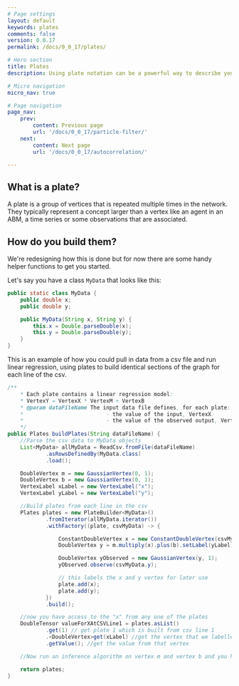 ```yaml
---
# Page settings
layout: default
keywords: plates
comments: false
version: 0.0.17
permalink: /docs/0_0_17/plates/

# Hero section
title: Plates
description: Using plate notation can be a powerful way to describe your model

# Micro navigation
micro_nav: true

# Page navigation
page_nav:
    prev:
        content: Previous page
        url: '/docs/0_0_17/particle-filter/'
    next:
        content: Next page
        url: '/docs/0_0_17/autocorrelation/'

---
```


## What is a plate?

A plate is a group of vertices that is repeated multiple times in the network. They typically
represent a concept larger than a vertex like an agent in an ABM, a time series or some observations that are
associated.

## How do you build them?

We're redesigning how this is done but for now there are some handy helper functions to get you
started.

Let's say you have a class `MyData` that looks like this:
```java
public static class MyData {
    public double x;
    public double y;

    public MyData(String x, String y) {
        this.x = Double.parseDouble(x);
        this.y = Double.parseDouble(y);
    }
}
```
This is an example of how you could pull in data from a csv file and run linear regression, using
plates to build identical sections of the graph for each line of the csv.

```java
/**
    * Each plate contains a linear regression model:
    * VertexY = VertexX * VertexM + VertexB
    * @param dataFileName The input data file defines, for each plate:
    *                          - the value of the input, VertexX
    *                          - the value of the observed output, VertexY
    */
public Plates buildPlates(String dataFileName) {
    //Parse the csv data to MyData objects
    List<MyData> allMyData = ReadCsv.fromFile(dataFileName)
            .asRowsDefinedBy(MyData.class)
            .load();

    DoubleVertex m = new GaussianVertex(0, 1);
    DoubleVertex b = new GaussianVertex(0, 1);
    VertexLabel xLabel = new VertexLabel("x");
    VertexLabel yLabel = new VertexLabel("y");

    //Build plates from each line in the csv
    Plates plates = new PlateBuilder<MyData>()
            .fromIterator(allMyData.iterator())
            .withFactory((plate, csvMyData) -> {

                ConstantDoubleVertex x = new ConstantDoubleVertex(csvMyData.x).setLabel(xLabel);
                DoubleVertex y = m.multiply(x).plus(b).setLabel(yLabel);

                DoubleVertex yObserved = new GaussianVertex(y, 1);
                yObserved.observe(csvMyData.y);

                // this labels the x and y vertex for later use
                plate.add(x);
                plate.add(y);
            })
            .build();

    //now you have access to the "x" from any one of the plates
    DoubleTensor valueForXAtCSVLine1 = plates.asList()
            .get(1) // get plate 1 which is built from csv line 1
            .<DoubleVertex>get(xLabel) //get the vertex that we labelled "x" in that plate
            .getValue(); //get the value from that vertex

    //Now run an inference algorithm on vertex m and vertex b and you have linear regression

    return plates;
}
```